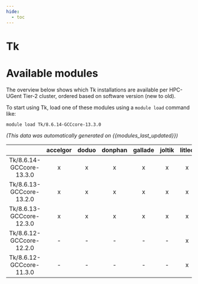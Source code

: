 ```yaml
---
hide:
  - toc
---
```


Tk
==

# Available modules


The overview below shows which Tk installations are available per HPC-UGent Tier-2 cluster, ordered based on software version (new to old).

To start using Tk, load one of these modules using a `module load` command like:

```shell
module load Tk/8.6.14-GCCcore-13.3.0
```

*(This data was automatically generated on {{modules_last_updated}})*  

| |accelgor|doduo|donphan|gallade|joltik|litleo|shinx|
| :---: | :---: | :---: | :---: | :---: | :---: | :---: | :---: |
|Tk/8.6.14-GCCcore-13.3.0|x|x|x|x|x|x|x|
|Tk/8.6.13-GCCcore-13.2.0|x|x|x|x|x|x|x|
|Tk/8.6.13-GCCcore-12.3.0|x|x|x|x|x|x|x|
|Tk/8.6.12-GCCcore-12.2.0|-|-|-|-|-|x|x|
|Tk/8.6.12-GCCcore-11.3.0|-|-|-|-|-|x|x|
